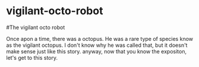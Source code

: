 # vigilant-octo-robot
#The vigilant octo robot

  Once apon a time, there was a octopus.
  He was a rare type of species know as the vigilant octopus.
  I don't know why he was called that, but it doesn't make sense just like this story.
  anyway, now that you know the expositon, let's get to this story.
  
